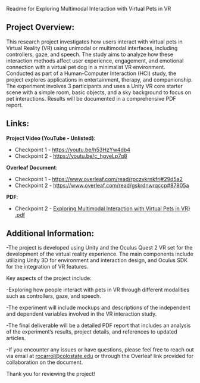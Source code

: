 Readme for Exploring Multimodal Interaction with Virtual Pets in VR

Project Overview:
-----------------
This research project investigates how users interact with virtual pets in Virtual Reality (VR) using unimodal or multimodal interfaces, including controllers, gaze, and speech. The study aims to analyze how these interaction methods affect user experience, engagement, and emotional connection with a virtual pet dog in a minimalist VR environment. Conducted as part of a Human-Computer Interaction (HCI) study, the project explores applications in entertainment, therapy, and companionship. The experiment involves 3 participants and uses a Unity VR core starter scene with a simple room, basic objects, and a sky background to focus on pet interactions. Results will be documented in a comprehensive PDF report.

Links:
------
**Project Video (YouTube - Unlisted)**:
   - Checkpoint 1 - https://youtu.be/h53HzYw4db4
   - Checkpoint 2 - https://youtu.be/c_hgyeLp7q8

**Overleaf Document**:
   - Checkpoint 1 - https://www.overleaf.com/read/rpczykrnkfrj#29d5a2
   - Checkpoint 2 - https://www.overleaf.com/read/gskrdnwrqccp#87805a
     
**PDF**:
   - Checkpoint 2 - [Exploring Multimodal Interaction with Virtual Pets in VR} .pdf](https://github.com/user-attachments/files/19802349/Exploring.Multimodal.Interaction.with.Virtual.Pets.in.VR.pdf)


Additional Information:
------------------------
-The project is developed using Unity and the Oculus Quest 2 VR set for the development of the 	virtual reality experience. The main components include utilizing Unity 3D for environment and interaction design, and Oculus SDK for the integration of VR features.

Key aspects of the project include:

-Exploring how people interact with pets in VR through different modalities such as controllers, gaze, and speech.

-The experiment will include mockups and descriptions of the independent and dependent variables involved in the VR interaction study.

-The final deliverable will be a detailed PDF report that includes an analysis of the experiment’s results, project details, and references to updated articles.

-If you encounter any issues or have questions, please feel free to reach out via email at rocarrol@colostate.edu or through the Overleaf link provided for collaboration on the document.

Thank you for reviewing the project!
